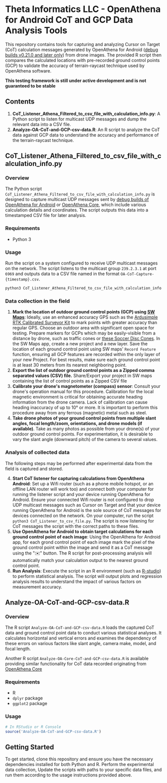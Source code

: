 # Theta Informatics LLC - OpenAthena for Android CoT and GCP Data Analysis Tools

This repository contains tools for capturing and analyzing Cursor on Target (CoT) calculation messages generated by OpenAthena for Android ([debug builds v0.21.0 and later only](https://github.com/Theta-Limited/OpenAthenaAndroid/blob/0f98c4e8bfaedc010b8845470fd3493d28541d5e/app/src/main/java/com/openathena/MainActivity.java#L111)) from drone images. The provided R script then compares the calculated locations with pre-recorded ground control points (GCP) to validate the accuracy of terrain-raycast technique used by OpenAthena software.

**This testing framework is still under active development and is not guaranteed to be stable**


## Contents

1. **CoT_Listener_Athena_Filtered_to_csv_file_with_calculation_info.py**: A Python script to listen for multicast UDP messages and dump the relevant data into a CSV file.
2. **Analyze-OA-CoT-and-GCP-csv-data.R**: An R script to analyze the CoT data against GCP data to understand the accuracy and performance of the terrain-raycast technique.

## CoT_Listener_Athena_Filtered_to_csv_file_with_calculation_info.py

### Overview

The Python script `CoT_Listener_Athena_Filtered_to_csv_file_with_calculation_info.py` is designed to capture multicast UDP messages sent by [debug builds of OpenAthena for Android](https://github.com/Theta-Limited/OpenAthenaAndroid/blob/0f98c4e8bfaedc010b8845470fd3493d28541d5e/app/src/main/java/com/openathena/MainActivity.java#L111) or [OpenAthena Core](https://theta.limited/openathena-core/), which include various calculation details and coordinates. The script outputs this data into a timestamped CSV file for later analysis.

### Requirements

- Python 3

### Usage

Run the script on a system configured to receive UDP multicast messages on the network. The script listens to the multicast group `239.2.3.1` at port `6969` and outputs data to a CSV file named in the format `OA-CoT-Capture-{timestamp}.csv`.

```bash
python3 CoT_Listener_Athena_Filtered_to_csv_file_with_calculation_info.py
```


### Data collection in the field

1. **Mark the location of outdoor ground control points (GCP) using [SW Maps](http://swmaps.softwel.com.np/)**: Ideally, use an enhanced accuracy GPS such as the [Ardusimple RTK Calibrated Surveyor Kit](https://www.ardusimple.com/user-manual-rtk-calibrated-surveyor-kit/) to mark points with greater accuracy than regular GPS. Choose an outdoor area with significant open space for testing. Prepare markers for GCPs which may be easily-visible from a distance by drone, such as traffic cones or [these Soccer Disc Cones](https://www.amazon.com/dp/B095K6S53Y). In the SW Maps app, create a new project and a new layer. Save the location of each ground control point using SW maps' `Record Feature` function, ensuring all GCP features are recorded within the only layer of your new Project. For best results, make sure each ground control point is at least 30 meters from its nearest neighboring point.
2. **Export the list of outdoor ground control points as a Zipped comma separated values (CSV) file.** Share/Export your project in SW maps containing the list of control points as a Zipped CSV file
3. **Calibrate your drone's magnetometer (compass) sensor**: Consult your drone's operation manual for this procedure. Calibration for the local magnetic environment is critical for obtaining accurate heading information from the drone camera. Lack of calibration can cause heading inaccuracy of up to 10° or more. It is important to perform this procedure away from any ferrous (magnetic) metal such as steel.
4. **Take drone photos of your ground control points from multiple slant angles, focal length/zoom, orientations, and drone models (if available)**. Take as many photos as possible from your drone(s) of your outdoor ground control points. For experimentation, it is desirable to vary the slant angle (downward pitch) of the camera to several values.

### Analysis of collected data

The following steps may be performed after experimental data from the field is captured and stored.

4. **Start CoT listener for capturing calculations from OpenAthena Android**: Set up a Wifi router (such as a phone mobile hotspot, or an offline LAN router will work too) and connect both your computer for running the listener script and your device running OpenAthena for Android. Ensure your connected Wifi router is not configured to drop UDP multicast messages such as Cursor on Target and that your device running OpenAthena for Android is the sole source of CoT messages for devices connected on the network. On your computer, run the script  `python3 CoT_Listener_to_csv_file.py`. The script is now listening for CoT messages the script with the correct paths to these files.
5. **Use OpenAthena for Android to obtain target calculations for each ground control point of each image**: Using the OpenAthena for Android app, for each grond control point of each image mark the pixel of the ground control point within the image and send it as a CoT message using the "✉️" button. The R script for post-processing analysis will automatically match your calculation output to the nearest ground control point.
6. **Run Analysis**: Execute the script in an R environment (such as [R-studio](https://posit.co/products/open-source/rstudio/))  to perform statistical analysis. The script will output plots and regression analysis results to understand the impact of various factors on measurement accuracy.

## Analyze-OA-CoT-and-GCP-csv-data.R

### Overview

The R script `Analyze-OA-CoT-and-GCP-csv-data.R` loads the captured CoT data and ground control point data to conduct various statistical analyses. It calculates horizontal and vertical errors and examines the dependency of these errors on various factors like slant angle, camera make, model, and focal length.

Another R script `Analyze-OA-Core-CoT-and-GCP-csv-data.R` is available providing similar functionality for CoT data recorded originating from [OpenAthena Core](https://theta.limited/openathena-core/)

### Requirements

- R
- `dplyr` package
- `ggplot2` package

### Usage

```R
# In RStudio or R Console
source('Analyze-OA-CoT-and-GCP-csv-data.R')
```

## Getting Started

To get started, clone this repository and ensure you have the necessary dependencies installed for both Python and R. Perform the experimental data collection, Update the scripts with paths to your specific data files, and run them according to the usage instructions provided above.
